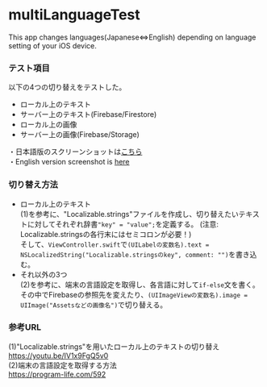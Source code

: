 # multiLanguageTest
This app changes languages(Japanese⇔English) depending on language setting of your iOS device.

### テスト項目
以下の4つの切り替えをテストした。
- ローカル上のテキスト
- サーバー上のテキスト(Firebase/Firestore)
- ローカル上の画像
- サーバー上の画像(Firebase/Storage)

・日本語版のスクリーンショットは[こちら](https://user-images.githubusercontent.com/42233190/80663903-47c2c980-8ad0-11ea-8e19-8a85bf971c81.png)  
・English version screenshot is [here](https://user-images.githubusercontent.com/42233190/80663909-4b565080-8ad0-11ea-883e-8ad882a8d319.png)  

### 切り替え方法  
- ローカル上のテキスト  
(1)を参考に、"Localizable.strings"ファイルを作成し、切り替えたいテキストに対してそれぞれ辞書`"key" = "value";`を定義する。  (注意: Localizable.stringsの各行末にはセミコロンが必要！)  
そして、`ViewController.swift`で`(UILabelの変数名).text = NSLocalizedString("Localizable.stringsのkey", comment: "")`を書き込む。   
- それ以外の3つ  
(2)を参考に、端末の言語設定を取得し、各言語に対して`if-else`文を書く。  
その中でFirebaseの参照先を変えたり、`(UIImageViewの変数名).image = UIImage("Assetsなどの画像名")`で切り替える。

### 参考URL
(1)"Localizable.strings"を用いたローカル上のテキストの切り替え  
https://youtu.be/IV1x9FgQ5v0  
(2)端末の言語設定を取得する方法  
https://program-life.com/592  
